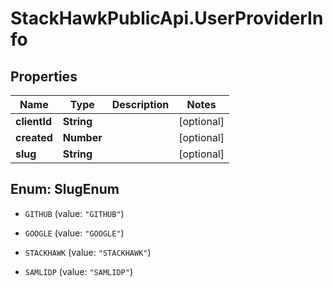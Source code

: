 # StackHawkPublicApi.UserProviderInfo

## Properties

Name | Type | Description | Notes
------------ | ------------- | ------------- | -------------
**clientId** | **String** |  | [optional] 
**created** | **Number** |  | [optional] 
**slug** | **String** |  | [optional] 



## Enum: SlugEnum


* `GITHUB` (value: `"GITHUB"`)

* `GOOGLE` (value: `"GOOGLE"`)

* `STACKHAWK` (value: `"STACKHAWK"`)

* `SAMLIDP` (value: `"SAMLIDP"`)




